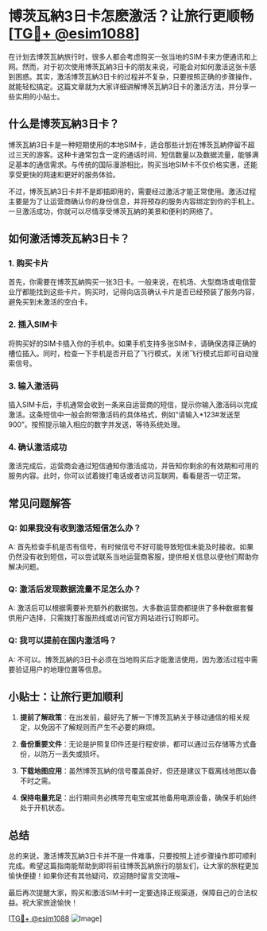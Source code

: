 # 博茨瓦納3日卡怎麽激活？让旅行更顺畅[[TG💪+ @esim1088](https://t.me/s/esim1088)]

在计划去博茨瓦納旅行时，很多人都会考虑购买一张当地的SIM卡来方便通讯和上网。然而，对于初次使用博茨瓦納3日卡的朋友来说，可能会对如何激活这张卡感到困惑。其实，激活博茨瓦納3日卡的过程并不复杂，只要按照正确的步骤操作，就能轻松搞定。这篇文章就为大家详细讲解博茨瓦納3日卡的激活方法，并分享一些实用的小贴士。

## 什么是博茨瓦納3日卡？

博茨瓦納3日卡是一种短期使用的本地SIM卡，适合那些计划在博茨瓦納停留不超过三天的游客。这种卡通常包含一定的通话时间、短信数量以及数据流量，能够满足基本的通信需求。与传统的国际漫游相比，购买当地SIM卡不仅价格实惠，还能享受更快的网速和更好的服务体验。

不过，博茨瓦納3日卡并不是即插即用的，需要经过激活才能正常使用。激活过程主要是为了让运营商确认你的身份信息，并将预存的服务内容绑定到你的手机上。一旦激活成功，你就可以尽情享受博茨瓦納的美景和便利的网络了。

## 如何激活博茨瓦納3日卡？

### 1. 购买卡片

首先，你需要在博茨瓦納购买一张3日卡。一般来说，在机场、大型商场或电信营业厅都能找到这些卡片。购买时，记得向店员确认卡片是否已经预装了服务内容，避免买到未激活的空白卡。

### 2. 插入SIM卡

将购买好的SIM卡插入你的手机中。如果手机支持多张SIM卡，请确保选择正确的槽位插入。同时，检查一下手机是否开启了飞行模式，关闭飞行模式后即可自动搜索信号。

### 3. 输入激活码

插入SIM卡后，手机通常会收到一条来自运营商的短信，提示你输入激活码以完成激活。这条短信中一般会附带激活码的具体格式，例如“请输入*123#发送至900”。按照提示输入相应的数字并发送，等待系统处理。

### 4. 确认激活成功

激活完成后，运营商会通过短信通知你激活成功，并告知你剩余的有效期和可用的服务内容。此时，你可以试着拨打电话或者访问互联网，看看是否一切正常。

## 常见问题解答

### Q: 如果我没有收到激活短信怎么办？

A: 首先检查手机是否有信号，有时候信号不好可能导致短信未能及时接收。如果仍然没有收到短信，可以尝试联系当地运营商客服，提供相关信息以便他们帮助你解决问题。

### Q: 激活后发现数据流量不足怎么办？

A: 激活后可以根据需要补充额外的数据包。大多数运营商都提供了多种数据套餐供用户选择，只需拨打客服热线或访问官方网站进行订购即可。

### Q: 我可以提前在国内激活吗？

A: 不可以。博茨瓦納的3日卡必须在当地购买后才能激活使用，因为激活过程中需要验证用户的地理位置等信息。

## 小贴士：让旅行更加顺利

1. **提前了解政策**：在出发前，最好先了解一下博茨瓦納关于移动通信的相关规定，以免因不了解规则而产生不必要的麻烦。
   
2. **备份重要文件**：无论是护照复印件还是行程安排，都可以通过云存储等方式备份，以防万一丢失或损坏。

3. **下载地图应用**：虽然博茨瓦納的信号覆盖良好，但还是建议下载离线地图以备不时之需。

4. **保持电量充足**：出行期间务必携带充电宝或其他备用电源设备，确保手机始终处于开机状态。

## 总结

总的来说，激活博茨瓦納3日卡并不是一件难事，只要按照上述步骤操作即可顺利完成。希望这篇指南能帮助到即将前往博茨瓦納旅行的朋友们，让大家的旅程更加愉快便捷！如果你还有其他疑问，欢迎随时留言交流哦~

最后再次提醒大家，购买和激活SIM卡时一定要选择正规渠道，保障自己的合法权益。祝大家旅途愉快！

[[TG💪+ @esim1088](https://t.me/s/esim1088) ![Image](https://i.postimg.cc/4NQfJmqS/Snipaste-2025-05-13-00-14-12.png)]
